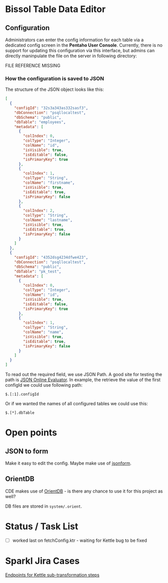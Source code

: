 # Bissol Table Data Editor

## Configuration

Administrators can enter the config information for each table via a dedicated config screen in the **Pentaho User Console**. Currently, there is no support for updating this configuration via this interface, but admins can directly maninpulate the file on the server in following directory:

FILE REFERENCE MISSING

### How the configuration is saved to JSON

The structure of the JSON object looks like this:

```json
[
  {
    "configId": "32s3a343as332sasf3",
    "dbConnection": "psqllocaltest",
    "dbSchema": "public",
    "dbTable": "employees",
    "metadata": [
      {
        "colIndex": 0,
        "colType": "Integer",
        "colName": "id",
        "isVisible": true,
        "isEditable": false,
        "isPrimaryKey": true
      },
      {
        "colIndex": 1,
        "colType": "String",
        "colName": "firstname",
        "isVisible": true,
        "isEditable": true,
        "isPrimaryKey": false
      },
      {
        "colIndex": 2,
        "colType": "String",
        "colName": "lastname",
        "isVisible": true,
        "isEditable": true,
        "isPrimaryKey": false
      }
    ]
  },
  {
    "configId": "4352dsg4234dfwe423",
    "dbConnection": "psqllocaltest",
    "dbSchema": "public",
    "dbTable": "pk_test",
    "metadata": [
      {
        "colIndex": 0,
        "colType": "Integer",
        "colName": "id",
        "isVisible": true,
        "isEditable": false,
        "isPrimaryKey": true
      },
      {
        "colIndex": 1,
        "colType": "String",
        "colName": "name",
        "isVisible": true,
        "isEditable": true,
        "isPrimaryKey": false
      }
    ]
  }
]
```

To read out the required field, we use JSON Path. A good site for testing the path is [JSON Online Evaluator](http://ashphy.com/JSONPathOnlineEvaluator/). In example, the retrieve the value of the first configId we could use following path:

```
$.[:1].configId
```

Or if we wanted the names of all configured tables we could use this:

```
$.[*].dbTable
```


# Open points

## JSON to form

Make it easy to edit the config. Maybe make use of [jsonform](https://github.com/joshfire/jsonform).

## OrientDB

CDE makes use of [OrientDB](http://www.orientechnologies.com/orientdb/) - is there any chance to use it for this project as well?

DB files are stored in `system/.orient`.

# Status / Task List

- [ ] worked last on fetchConfig.ktr - waiting for Kettle bug to be fixed

# Sparkl Jira Cases

[Endpoints for Kettle sub-transformation steps](http://jira.pentaho.com/browse/SPARKL-65)

